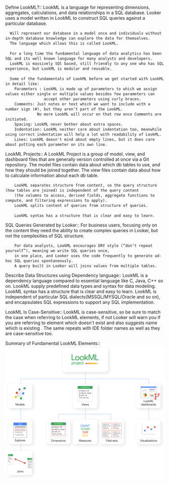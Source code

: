 Define LookML?::
      LookML is a language for representing dimensions, aggregates, calculations, and data relationships in a SQL database. 
      Looker uses a model written in LookML to construct SQL queries against a particular database.

      Will represent our database in a model once and individuals without in-depth database knowledge can explore the data for themselves.
      The language which allows this is called LookML.

      For a long time the fundamental language of data analytics has been SQL and its well known language for many analysts and developers. 
      LookML is massively SQl based, still friendly to any one who has SQL experience, but LookML is modular and reusable.

      Some of the fundamentals of LookML before we get started with LookML in detail like:
        Parameters : LookML is made up of parameters to which we assign values either single or multiple values besides few parameters can 
                     accept other parameters using curly braces.
        Comments: Just notes or text which we want to include with a number sign (#), but they aren’t part of the LookML.
                  No more LookML will occur on that row once Comments are initiated.
        Spacing: LookML never bother about extra spaces.
        Indentation: LookML neither care about indentation too, meanwhile using correct indentation will help a lot with readability of LookML.
        Lines: LookML doesn't mind about empty lines, but it does care about putting each parameter on its own line.
  
LookML Projects::
        A LookML Project is a group of model, view, and dashboard files that are generally version controlled at once via a Git repository. 
          The model files contain data about which db tables to use, and how they should be joined together. 
          The view files contain data about how to calculate information about each db table.

        LookML separates structure from content, so the query structure (how tables are joined) is independent of the query content 
        (the columns to access, derived fields, aggregate functions to compute, and filtering expressions to apply).
        LookML splits content of queries from structure of queries.

        LookML syntax has a structure that is clear and easy to learn. 
      
SQL Queries Generated by Looker::
        For business users, focusing only on the content they need the ability to create complex queries in Looker, 
        but not the complexities of SQL structure.
        
        For data analysts, LookML encourages DRY style (“don’t repeat yourself”), meaning we write SQL queries once, 
        in one place, and Looker uses the code frequently to generate ad-hoc SQL queries spontaneously. 
        A query built in Looker will joins values from multiple tables. 

Describe Data Structures using Dependency language::
        LookML is a dependency language compared to essential language like C, Java, C++ so on.
        LookML supply predefined data types and syntax for data modeling. LookML syntax has a structure that is clear and easy to learn. 
        LookML is independent of particular SQL dialects(MSSQL/MYSQL/Oracle and so on), and encapsulates SQL expressions to support any SQL implementation.

LookML Is Case-Sensitive::
        LookML is case-sensitive, so be sure to match the case when referring to LookML elements, 
        if not Looker will warn you if you are referring to element which doesn't exist and also suggests name which is existing .
        The same repeats with IDE folder names as well as they are case-sensitive too. 
        
Summary of Fundamental LookML Elements::        
            <img src="/Images/lookml_project_hierarchy.png">
          
